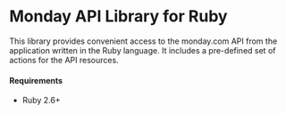 # Monday API Library for Ruby

This library provides convenient access to the monday.com API from the application written in the Ruby language. It includes a pre-defined set of actions for the API resources.

#### Requirements

* Ruby 2.6+
